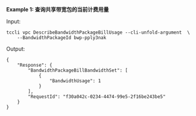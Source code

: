 **Example 1: 查询共享带宽包的当前计费用量**



Input: 

```
tccli vpc DescribeBandwidthPackageBillUsage --cli-unfold-argument  \
    --BandwidthPackageId bwp-pply3nak
```

Output: 
```
{
    "Response": {
        "BandwidthPackageBillBandwidthSet": [
            {
                "BandwidthUsage": 1
            }
        ],
        "RequestId": "f30a042c-0234-4474-99e5-2f16be243be5"
    }
}
```

